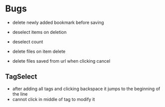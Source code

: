 # Bugs

* delete newly added bookmark before saving
* deselect items on deletion 

* deselect count
* delete files on item delete
* delete files saved from url when clicking cancel

## TagSelect
* after adding all tags and clicking backspace it jumps to the beginning of the line
* cannot click in middle of tag to modify it
